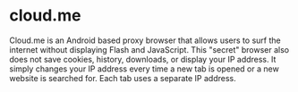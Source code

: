 # cloud.me
Cloud.me is an Android based proxy browser that allows users to surf the internet without displaying Flash and JavaScript. This "secret" browser also does not save cookies, history, downloads, or display your IP address. It simply changes your IP address every time a new tab is opened or a new website is searched for. Each tab uses a separate IP address.
